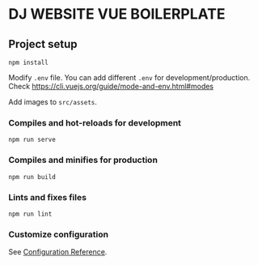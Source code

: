 # DJ WEBSITE VUE BOILERPLATE

## Project setup
```
npm install
```

Modify `.env` file. You can add different `.env` for development/production. Check https://cli.vuejs.org/guide/mode-and-env.html#modes

Add images to `src/assets`.


### Compiles and hot-reloads for development
```
npm run serve
```

### Compiles and minifies for production
```
npm run build
```

### Lints and fixes files
```
npm run lint
```

### Customize configuration
See [Configuration Reference](https://cli.vuejs.org/config/).
